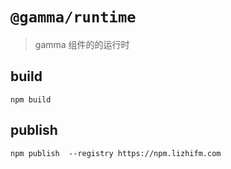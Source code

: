 # `@gamma/runtime`

> gamma 组件的的运行时

## build

```
npm build
```

## publish

```
npm publish  --registry https://npm.lizhifm.com
```
